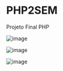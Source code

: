 # PHP2SEM
Projeto Final PHP

![image](https://user-images.githubusercontent.com/44233668/48573021-398be800-e8f2-11e8-944b-06cd5c8e2433.png)

![image](https://user-images.githubusercontent.com/44233668/48796518-ff05bf00-ece6-11e8-8f33-838393c1749a.png)

![image](https://user-images.githubusercontent.com/44233668/48796464-d1b91100-ece6-11e8-864a-8d6c7963818d.png)



